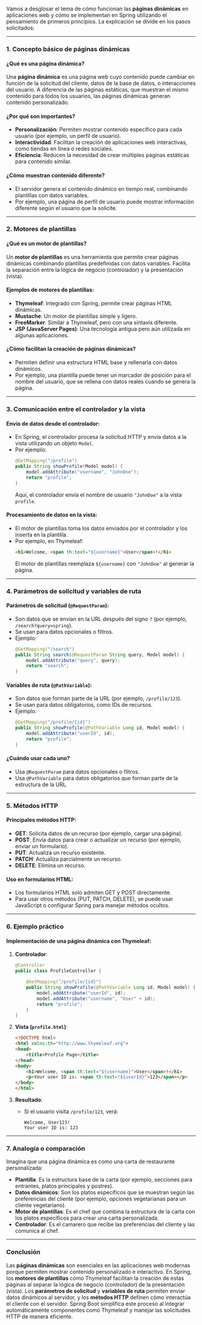 Vamos a desglosar el tema de cómo funcionan las **páginas dinámicas** en aplicaciones web y cómo se implementan en Spring utilizando el pensamiento de primeros principios. La explicación se divide en los pasos solicitados:

---

### **1. Concepto básico de páginas dinámicas**

#### **¿Qué es una página dinámica?**
Una **página dinámica** es una página web cuyo contenido puede cambiar en función de la solicitud del cliente, datos de la base de datos, o interacciones del usuario. A diferencia de las páginas estáticas, que muestran el mismo contenido para todos los usuarios, las páginas dinámicas generan contenido personalizado.

#### **¿Por qué son importantes?**
- **Personalización**: Permiten mostrar contenido específico para cada usuario (por ejemplo, un perfil de usuario).
- **Interactividad**: Facilitan la creación de aplicaciones web interactivas, como tiendas en línea o redes sociales.
- **Eficiencia**: Reducen la necesidad de crear múltiples páginas estáticas para contenido similar.

#### **¿Cómo muestran contenido diferente?**
- El servidor genera el contenido dinámico en tiempo real, combinando plantillas con datos variables.
- Por ejemplo, una página de perfil de usuario puede mostrar información diferente según el usuario que la solicite.

---

### **2. Motores de plantillas**

#### **¿Qué es un motor de plantillas?**
Un **motor de plantillas** es una herramienta que permite crear páginas dinámicas combinando plantillas predefinidas con datos variables. Facilita la separación entre la lógica de negocio (controlador) y la presentación (vista).

#### **Ejemplos de motores de plantillas**:
- **Thymeleaf**: Integrado con Spring, permite crear páginas HTML dinámicas.
- **Mustache**: Un motor de plantillas simple y ligero.
- **FreeMarker**: Similar a Thymeleaf, pero con una sintaxis diferente.
- **JSP (JavaServer Pages)**: Una tecnología antigua pero aún utilizada en algunas aplicaciones.

#### **¿Cómo facilitan la creación de páginas dinámicas?**
- Permiten definir una estructura HTML base y rellenarla con datos dinámicos.
- Por ejemplo, una plantilla puede tener un marcador de posición para el nombre del usuario, que se rellena con datos reales cuando se genera la página.

---

### **3. Comunicación entre el controlador y la vista**

#### **Envío de datos desde el controlador**:
- En Spring, el controlador procesa la solicitud HTTP y envía datos a la vista utilizando un objeto `Model`.
- Por ejemplo:
  ```java
  @GetMapping("/profile")
  public String showProfile(Model model) {
      model.addAttribute("username", "JohnDoe");
      return "profile";
  }
  ```
  Aquí, el controlador envía el nombre de usuario `"JohnDoe"` a la vista `profile`.

#### **Procesamiento de datos en la vista**:
- El motor de plantillas toma los datos enviados por el controlador y los inserta en la plantilla.
- Por ejemplo, en Thymeleaf:
  ```html
  <h1>Welcome, <span th:text="${username}">User</span>!</h1>
  ```
  El motor de plantillas reemplaza `${username}` con `"JohnDoe"` al generar la página.

---

### **4. Parámetros de solicitud y variables de ruta**

#### **Parámetros de solicitud (`@RequestParam`)**:
- Son datos que se envían en la URL después del signo `?` (por ejemplo, `/search?query=spring`).
- Se usan para datos opcionales o filtros.
- Ejemplo:
  ```java
  @GetMapping("/search")
  public String search(@RequestParam String query, Model model) {
      model.addAttribute("query", query);
      return "search";
  }
  ```

#### **Variables de ruta (`@PathVariable`)**:
- Son datos que forman parte de la URL (por ejemplo, `/profile/123`).
- Se usan para datos obligatorios, como IDs de recursos.
- Ejemplo:
  ```java
  @GetMapping("/profile/{id}")
  public String showProfile(@PathVariable Long id, Model model) {
      model.addAttribute("userId", id);
      return "profile";
  }
  ```

#### **¿Cuándo usar cada uno?**
- Usa `@RequestParam` para datos opcionales o filtros.
- Usa `@PathVariable` para datos obligatorios que forman parte de la estructura de la URL.

---

### **5. Métodos HTTP**

#### **Principales métodos HTTP**:
- **GET**: Solicita datos de un recurso (por ejemplo, cargar una página).
- **POST**: Envía datos para crear o actualizar un recurso (por ejemplo, enviar un formulario).
- **PUT**: Actualiza un recurso existente.
- **PATCH**: Actualiza parcialmente un recurso.
- **DELETE**: Elimina un recurso.

#### **Uso en formularios HTML**:
- Los formularios HTML solo admiten GET y POST directamente.
- Para usar otros métodos (PUT, PATCH, DELETE), se puede usar JavaScript o configurar Spring para manejar métodos ocultos.

---

### **6. Ejemplo práctico**

#### **Implementación de una página dinámica con Thymeleaf**:
1. **Controlador**:
   ```java
   @Controller
   public class ProfileController {

       @GetMapping("/profile/{id}")
       public String showProfile(@PathVariable Long id, Model model) {
           model.addAttribute("userId", id);
           model.addAttribute("username", "User" + id);
           return "profile";
       }
   }
   ```

2. **Vista (`profile.html`)**:
   ```html
   <!DOCTYPE html>
   <html xmlns:th="http://www.thymeleaf.org">
   <head>
       <title>Profile Page</title>
   </head>
   <body>
       <h1>Welcome, <span th:text="${username}">User</span>!</h1>
       <p>Your user ID is: <span th:text="${userId}">123</span></p>
   </body>
   </html>
   ```

3. **Resultado**:
    - Si el usuario visita `/profile/123`, verá:
      ```
      Welcome, User123!
      Your user ID is: 123
      ```

---

### **7. Analogía o comparación**

Imagina que una página dinámica es como una carta de restaurante personalizada:
- **Plantilla**: Es la estructura base de la carta (por ejemplo, secciones para entrantes, platos principales y postres).
- **Datos dinámicos**: Son los platos específicos que se muestran según las preferencias del cliente (por ejemplo, opciones vegetarianas para un cliente vegetariano).
- **Motor de plantillas**: Es el chef que combina la estructura de la carta con los platos específicos para crear una carta personalizada.
- **Controlador**: Es el camarero que recibe las preferencias del cliente y las comunica al chef.

---

### **Conclusión**

Las **páginas dinámicas** son esenciales en las aplicaciones web modernas porque permiten mostrar contenido personalizado e interactivo. En Spring, los **motores de plantillas** como Thymeleaf facilitan la creación de estas páginas al separar la lógica de negocio (controlador) de la presentación (vista). Los **parámetros de solicitud** y **variables de ruta** permiten enviar datos dinámicos al servidor, y los **métodos HTTP** definen cómo interactúa el cliente con el servidor. Spring Boot simplifica este proceso al integrar automáticamente componentes como Thymeleaf y manejar las solicitudes HTTP de manera eficiente.